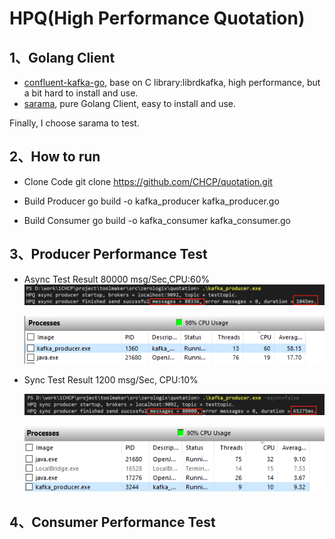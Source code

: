 # HPQ(High Performance Quotation)
## 1、Golang Client
* [confluent-kafka-go](https://github.com/confluentinc/confluent-kafka-go.git), base on C library:librdkafka, high performance, but a bit hard to install and use.
* [sarama](https://github.com/Shopify/sarama.git), pure Golang Client, easy to install and use.

Finally, I choose sarama to test.

## 2、How to run 
* Clone Code
git clone https://github.com/CHCP/quotation.git

* Build Producer
go build -o kafka_producer kafka_producer.go

* Build Consumer
go build -o kafka_consumer kafka_consumer.go

## 3、Producer Performance Test
* Async Test Result
  80000 msg/Sec,CPU:60%
  ![Preivew](images/async.png)

  ![Preivew](images/async_cpu.png)

* Sync Test Result
  1200 msg/Sec, CPU:10%

  ![Preivew](images/sync.png)

  ![Preivew](images/sync_cpu.png)

## 4、Consumer Performance Test